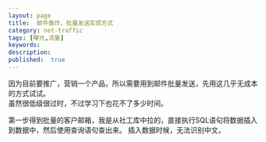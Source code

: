 ```yaml
---
layout: page
title:  邮件轰炸，批量发送实现方式
category: net-traffic
tags: [曝光,流量]
keywords:
description:
published:  true
---
```


因为目前要推广，营销一个产品，所以需要用到邮件批量发送，先用这几乎无成本的方式试试。  
虽然很低级很过时，不过学习下也花不了多少时间。  


第一步得到批量的客户邮箱，我是从社工库中拉的，直接执行SQL语句将数据插入到数据中，然后使用查询语句查出来。
插入数据时候，无法识别中文，
